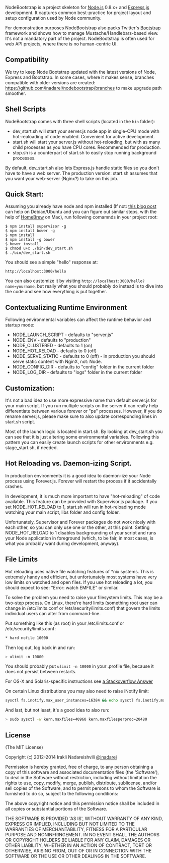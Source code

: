 NodeBootstrap is a project skeleton for [Node.js](http://nodejs.org/) 0.8.x+ and [Express.js](http://expressjs.com)
development. It captures common best-practice for project layout and setup configuration used by Node community.

For demonstration purposes NodeBootstrap also packs Twitter's [Bootstrap](http://twitter.github.com/bootstrap/)
framework and shows how to manage Mustache/Handlebars-based view. It's not a mandatory part of the project.
NodeBootstrap is often used for web API projects, where there is no human-centric UI.

## Compatibility

We try to keep Node Bootstrap updated with the latest versions of Node, Express and Bootstrap. In some cases, where it
makes sense, branches compatible with older versions are created: <https://github.com/inadarei/nodebootstrap/branches> to
make upgrade path smoother.

## Shell Scripts

NodeBootstrap comes with three shell scripts (located in the `bin` folder):

* dev_start.sh will start your server.js node app in single-CPU mode with hot-realoading of code enabled. Convenient for
active development.
* start.sh will start your server.js without hot-reloading, but with as many child processes as you have CPU cores.
Recommended for production.
* stop.sh is a counterpart of start.sh to easily stop running background processes.

By default, dev_start.sh also lets Express.js handle static files so you don't have to have a web server. The production
version: start.sh assumes that you want your web-server (Nginx?) to take on this job.

## Quick Start:

Assuming you already have node and npm installed (If not: 
[this blog post](http://freshblurbs.com/install-node-js-and-express-js-nginx-debian-lenny) can help on Debian/Ubuntu
and you can figure out similar steps, with the help of [HomeBrew](http://mxcl.github.com/homebrew/) on Mac), run
following comamnds in your project root:

```console
$ npm install supervisor -g
$ npm install bower -g
$ npm install
$ npm install -g bower
$ bower install
$ chmod u+x ./bin/dev_start.sh
$ ./bin/dev_start.sh
```

You should see a simple "hello" response at:

```
http://localhost:3000/hello
```

You can also customize it by visiting `http://localhost:3000/hello?name=yourname`, but really
what you should probably do instead is to dive into the code and see how everything is put together.

## Contextualizing Runtime Environment

Following environmental variables can affect the runtime behavior and startup mode:

* NODE_LAUNCH_SCRIPT - defaults to "server.js"
* NODE_ENV - defaults to "production"
* NODE_CLUSTERED - defaults to 1 (on)
* NODE_HOT_RELOAD - defaults to 0 (off)
* NODE_SERVE_STATIC - defaults to 0 (off) - in production you should serve static content with NginX, not: Node.
* NODE_CONFIG_DIR - defaults to "config" folder in the current folder
* NODE_LOG_DIR - defaults to "logs" folder in the current folder

## Customization:

It's not a bad idea to use more expressive name than default server.js for your main script. If you run multiple 
scripts on the server it can really help differentiate between various forever or "ps" processes. However, if you
do rename server.js, please make sure to also update corresponding lines in start.sh script.

Most of the launch logic is located in start.sh. By looking at dev_start.sh you can see that it is just altering
some environmental variables. Following this pattern you can easily create launch scripts for other environments
e.g. stage_start.sh, if needed.

## Hot Reloading vs. Daemon-izing Script.

In production environments it is a good idea to daemon-ize your Node process using Forever.js. Forever will restart
the process if it accidentally crashes.

In development, it is much more important to have "hot-reloading" of code available. This feature can be provided
with Supervisor.js package. If you set NODE_HOT_RELOAD to 1, start.sh will run in hot-reloading mode watching your
main script, libs folder and config folder.

Unfortunately, Supervisor and Forever packages do not work nicely with each other, so you can only use one
or the other, at this point. Setting NODE_HOT_RELOAD to 1 disables backgrounding of your script and runs your Node
application in foreground (which, to be fair, in most cases, is what you probably want during development, anyway).

## File Limits

Hot reloading uses native file watching features of *nix systems. This is extremely handy and efficient, but 
unfortunately most systems have very low limits on watched and open files. If you use hot reloading a lot, you should
expect to see: "Error: watch EMFILE" or similar.

To solve the problem you need to raise your filesystem limits. This may be a two-step process. On Linux, there're hard
limits (something root user can change in /etc/limits.conf or /ets/security/limits.conf) that govern the limits individual
users can alter from command-line.

Put something like this (as root) in your /etc/limits.conf or /etc/security/limits.conf:

```bash
* hard nofile 10000
```

Then log out, log back in and run:

```bash
> ulimit -n 10000
```

You should probably put `ulimit -n 10000` in your .profile file, because it does not persist between restarts.

For OS-X and Solaris-specific instructions see [a Stackoverflow Answer](http://stackoverflow.com/questions/34588/how-do-i-change-the-number-of-open-files-limit-in-linux/34645#34645)

On certain Linux distributions you may also need to raise iNotify limit:

```bash
sysctl fs.inotify.max_user_instances=16384 && echo sysctl fs.inotify.max_user_instances=16384  | sudo tee /etc/rc.local  
```

And last, but not least, it's a good idea to also run:

```bash
> sudo sysctl -w kern.maxfiles=40960 kern.maxfilesperproc=20480
```

## License

(The MIT License)

Copyright (c) 2012-2014 Irakli Nadareishvili [@inadarei](http://twitter.com/inadarei)

Permission is hereby granted, free of charge, to any person obtaining
a copy of this software and associated documentation files (the
'Software'), to deal in the Software without restriction, including
without limitation the rights to use, copy, modify, merge, publish,
distribute, sublicense, and/or sell copies of the Software, and to
permit persons to whom the Software is furnished to do so, subject to
the following conditions:

The above copyright notice and this permission notice shall be
included in all copies or substantial portions of the Software.

THE SOFTWARE IS PROVIDED 'AS IS', WITHOUT WARRANTY OF ANY KIND,
EXPRESS OR IMPLIED, INCLUDING BUT NOT LIMITED TO THE WARRANTIES OF
MERCHANTABILITY, FITNESS FOR A PARTICULAR PURPOSE AND NONINFRINGEMENT.
IN NO EVENT SHALL THE AUTHORS OR COPYRIGHT HOLDERS BE LIABLE FOR ANY
CLAIM, DAMAGES OR OTHER LIABILITY, WHETHER IN AN ACTION OF CONTRACT,
TORT OR OTHERWISE, ARISING FROM, OUT OF OR IN CONNECTION WITH THE
SOFTWARE OR THE USE OR OTHER DEALINGS IN THE SOFTWARE.
